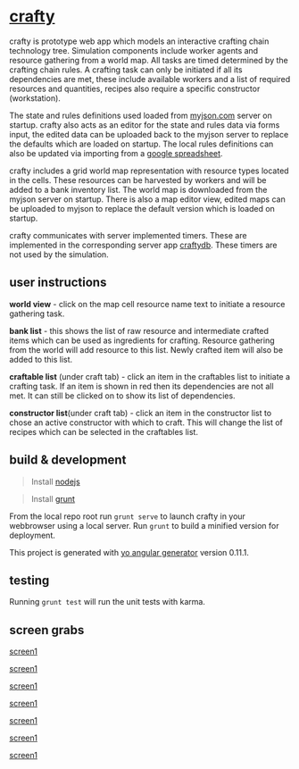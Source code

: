# [crafty](http://ec2-54-201-237-107.us-west-2.compute.amazonaws.com/crafty/#/)

crafty is prototype web app which models an interactive crafting chain technology tree. Simulation components include worker agents and resource gathering from a world map. All tasks are timed determined by the crafting chain rules. A crafting task can only be initiated if all its dependencies are met, these include available workers and a list of required resources and quantities, recipes also require a specific constructor (workstation).

The state and rules definitions used loaded from [myjson.com](http://myjson.com) server on startup. crafty also acts as an editor for the state and rules data via forms input, the edited data can be uploaded back to the myjson server to replace the defaults which are loaded on startup. The local rules definitions can also be updated via importing from a [google spreadsheet](https://docs.google.com/spreadsheets/d/1xP0aCx9S4wG_3XN9au5VezJ6xVTnZWNlOLX8l6B69n4).

crafty includes a grid world map representation with resource types located in the cells. These resources can be harvested by workers and will be added to a bank inventory list. The world map is downloaded from the myjson server on startup. There is also a map editor view, edited maps can be uploaded to myjson to replace the default version which is loaded on startup.

crafty communicates with server implemented timers. These are implemented in the corresponding server app [craftydb](https://github.com/col42dev/craftydb). These timers are not used by the simulation.

## user instructions

**world view** - click on the map cell resource name text to initiate a resource gathering task.

**bank list** - this shows the list of raw resource and intermediate crafted items which can be used as ingredients for crafting. Resource gathering from the world will add resource to this list. Newly crafted item will also be added to this list.

**craftable list** (under craft tab) -  click an item in the craftables list to initiate a crafting task. If an item is shown in red then its dependencies are not all met. It can still be clicked on to show its list of dependencies. 

**constructor list**(under craft tab) - click an item in the constructor list to chose an active constructor with which to craft. This will change the list of recipes which can be selected in the craftables list.

## build & development

>Install [nodejs](https://nodejs.org/)

>Install [grunt](http://gruntjs.com/getting-started)

From the local repo root run `grunt serve` to launch crafty in your webbrowser using a local server. Run `grunt` to build a minified version for deployment.

This project is generated with [yo angular generator](https://github.com/yeoman/generator-angular)
version 0.11.1.

## testing
Running `grunt test` will run the unit tests with karma.


## screen grabs

[screen1](https://github.com/col42dev/crafty/blob/master/documentation/Screen%20Shot%202015-07-30%20at%2022.29.00.png?raw=true)

[screen1](https://github.com/col42dev/crafty/blob/master/documentation/Screen%20Shot%202015-08-05%20at%2016.42.51.png?raw=true)

[screen1](https://github.com/col42dev/crafty/blob/master/documentation/Screen%20Shot%202015-08-05%20at%2016.43.06.png?raw=true)

[screen1](https://github.com/col42dev/crafty/blob/master/documentation/Screen%20Shot%202015-08-24%20at%2016.47.45.png?raw=true)

[screen1](https://github.com/col42dev/crafty/blob/master/documentation/Screen%20Shot%202015-08-24%20at%2016.47.58.png?raw=true)

[screen1](https://github.com/col42dev/crafty/blob/master/documentation/Screen%20Shot%202015-08-24%20at%2016.48.14.png?raw=true)

[screen1](https://github.com/col42dev/crafty/blob/master/documentation/Screen%20Shot%202015-08-24%20at%2016.48.25.png?raw=true)


